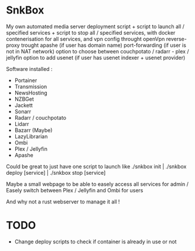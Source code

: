 # SnkBox
My own automated media server deployment script + script to launch all / specified services + script to stop all / specified services, with docker contenerisation for all services, and vpn config throught openVpn
reverse-proxy trought apashe (if user has domain name)
port-forwarding (if user is not in NAT network)
option to choose between couchpotato / radarr - plex / jellyfin
option to add usenet (if user has usenet indexer + usenet provider)

Software installed :

- Portainer
- Transmission
- NewsHosting
- NZBGet
- Jackett
- Sonarr
- Radarr / couchpotato
- Lidarr
- Bazarr (Maybe)
- LazyLibrarian
- Ombi
- Plex / Jellyfin
- Apashe


Could be great to just have one script to launch like ./snkbox init | ./snkbox deploy [service] | ./snkbox stop [service]

Maybe a small webpage to be able to easely access all services for admin / Easely switch between Plex / Jellyfin and Ombi for users

And why not a rust webserver to manage it all !


# TODO

- Change deploy scripts to check if container is already in use or not
